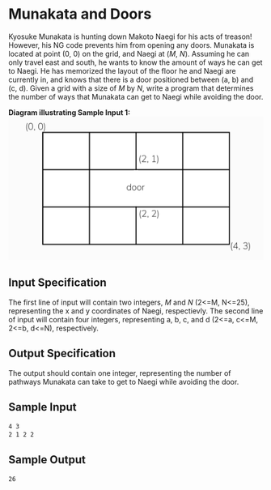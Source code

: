 # Munakata and Doors
Kyosuke Munakata is hunting down Makoto Naegi for his acts of treason! However, his NG code prevents him from opening any doors. Munakata is located at point (0, 0) on the grid, and Naegi at (*M*, *N*). Assuming he can only travel east and south, he wants to know the amount of ways he can get to Naegi. He has memorized the layout of the floor he and Naegi are currently in, and knows that there is a door positioned between (a, b) and (c, d). Given a grid with a size of *M* by *N*, write a program that determines the number of ways that Munakata can get to Naegi while avoiding the door.

**Diagram illustrating Sample Input 1:**
![image](mad.png)

## Input Specification
The first line of input will contain two integers, *M* and *N* (2<=M, N<=25), representing the x and y coordinates of Naegi, respectievly.
The second line of input will contain four integers, representing a, b, c, and d (2<=a, c<=M, 2<=b, d<=N), respectively.

## Output Specification
The output should contain one integer, representing the number of pathways Munakata can take to get to Naegi while avoiding the door.

## Sample Input
```
4 3
2 1 2 2
```

## Sample Output
```
26
```
